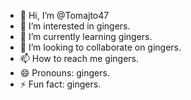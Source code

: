 - 👋 Hi, I’m @Tomajto47
- 👀 I’m interested in gingers.
- 🌱 I’m currently learning gingers.
- 💞️ I’m looking to collaborate on gingers.
- 📫 How to reach me gingers.
- 😄 Pronouns: gingers.
- ⚡ Fun fact: gingers.

<!---
Tomajto47/Tomajto47 is a ✨ special ✨ repository because its `README.md` (this file) appears on your GitHub profile.
You can click the Preview link to take a look at your changes.
--->
